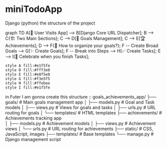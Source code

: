 # miniTodoApp
Django (python)
the structure of the project 


graph TD
    A[🚀 User Visits App] --> B[Django Core URL Dispatcher];
    B --> C{🏗️ Two Main Sections};
    C --> D[🎯 Goals Management];
    C --> E[🏆 Achievements];
    D --> F{📝 How to organize your goals?};
    F -- Create Broad Goals --> G[✨ Create Goals];
    F -- Break into Steps --> H[✅ Create Tasks];
    E --> I[🎉 Celebrate when you finish Tasks];
    
    style A fill:#e1f5fe
    style D fill:#fff3e0
    style E fill:#e8f5e8
    style G fill:#f3e5f5
    style H fill:#ffebee
    style I fill:#e1f5fe

in Futer I am gonna create this structure ::
goals_achievements_app/
├── goals/                 # Main goals management app
│   ├── models.py         # Goal and Task models
│   ├── views.py          # Views for goals and tasks
│   ├── urls.py           # URL routing for goals
│   └── templates/        # HTML templates
├── achievements/         # Achievements tracking app  
│   ├── models.py         # Achievement models
│   ├── views.py          # Achievement views
│   └── urls.py           # URL routing for achievements
├── static/              # CSS, JavaScript, images
├── templates/           # Base templates
└── manage.py           # Django management script